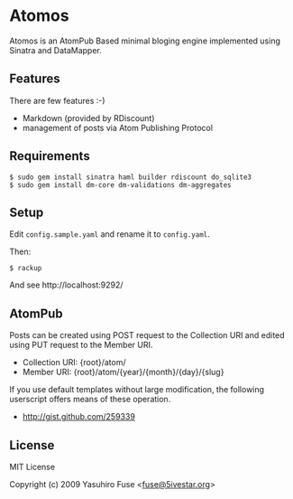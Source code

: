 Atomos
======

Atomos is an AtomPub Based minimal bloging engine implemented using Sinatra and DataMapper.

Features
--------

There are few features :-)

* Markdown (provided by RDiscount)
* management of posts via Atom Publishing Protocol

Requirements
------------

    $ sudo gem install sinatra haml builder rdiscount do_sqlite3
    $ sudo gem install dm-core dm-validations dm-aggregates

Setup
-----

Edit `config.sample.yaml` and rename it to `config.yaml`.

Then:

    $ rackup

And see http://localhost:9292/

AtomPub
-------

Posts can be created using POST request to the Collection URI and edited using PUT request to the Member URI.

* Collection URI: {root}/atom/
* Member URI: {root}/atom/{year}/{month}/{day}/{slug}

If you use default templates without large modification, the following userscript offers means of these operation.

* http://gist.github.com/259339

License
-------

MIT License

Copyright (c) 2009 Yasuhiro Fuse &lt;fuse@5ivestar.org&gt;
